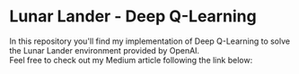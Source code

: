 # Lunar Lander - Deep Q-Learning
In this repository you'll find my implementation of Deep Q-Learning to solve the Lunar Lander environment provided by OpenAI.  
Feel free to check out my Medium article following the link below:  

